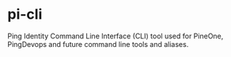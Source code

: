 # pi-cli
Ping Identity Command Line Interface (CLI) tool used for PineOne, PingDevops and future command line tools and aliases.
